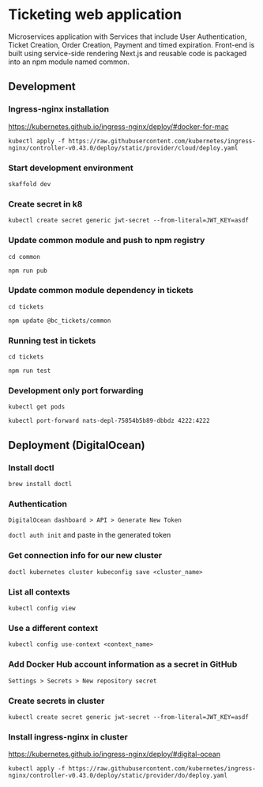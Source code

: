 # Ticketing web application

Microservices application with Services that include User Authentication, Ticket Creation, Order Creation, Payment and timed expiration. Front-end is built using service-side rendering Next.js and reusable code is packaged into an npm module named common.

## Development

### Ingress-nginx installation

https://kubernetes.github.io/ingress-nginx/deploy/#docker-for-mac

`kubectl apply -f https://raw.githubusercontent.com/kubernetes/ingress-nginx/controller-v0.43.0/deploy/static/provider/cloud/deploy.yaml`

### Start development environment

`skaffold dev`

### Create secret in k8

`kubectl create secret generic jwt-secret --from-literal=JWT_KEY=asdf`

### Update common module and push to npm registry

`cd common`

`npm run pub`

### Update common module dependency in tickets

`cd tickets`

`npm update @bc_tickets/common`

### Running test in tickets

`cd tickets`

`npm run test`

### Development only port forwarding

`kubectl get pods`

`kubectl port-forward nats-depl-75854b5b89-dbbdz 4222:4222`

## Deployment (DigitalOcean)

### Install doctl

`brew install doctl`

### Authentication

`DigitalOcean dashboard > API > Generate New Token`

`doctl auth init` and paste in the generated token

### Get connection info for our new cluster

`doctl kubernetes cluster kubeconfig save <cluster_name>`

### List all contexts

`kubectl config view`

### Use a different context

`kubectl config use-context <context_name>`

### Add Docker Hub account information as a secret in GitHub

`Settings > Secrets > New repository secret`

### Create secrets in cluster

`kubectl create secret generic jwt-secret --from-literal=JWT_KEY=asdf`

### Install ingress-nginx in cluster

https://kubernetes.github.io/ingress-nginx/deploy/#digital-ocean

`kubectl apply -f https://raw.githubusercontent.com/kubernetes/ingress-nginx/controller-v0.43.0/deploy/static/provider/do/deploy.yaml`
